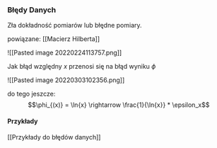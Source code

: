 ### Błędy Danych
Zła dokładność pomiarów lub błędne pomiary.

powiązane: [[Macierz Hilberta]]

![[Pasted image 20220224113757.png]]

Jak błąd względny $x$ przenosi się na błąd wyniku $\phi$

![[Pasted image 20220303102356.png]]

do tego jeszcze:
$$\phi_{(x)} = \ln{x} \rightarrow \frac{1}{\ln{x}} * \epsilon_x$$
#### Przykłady
[[Przykłady do błędów danych]]